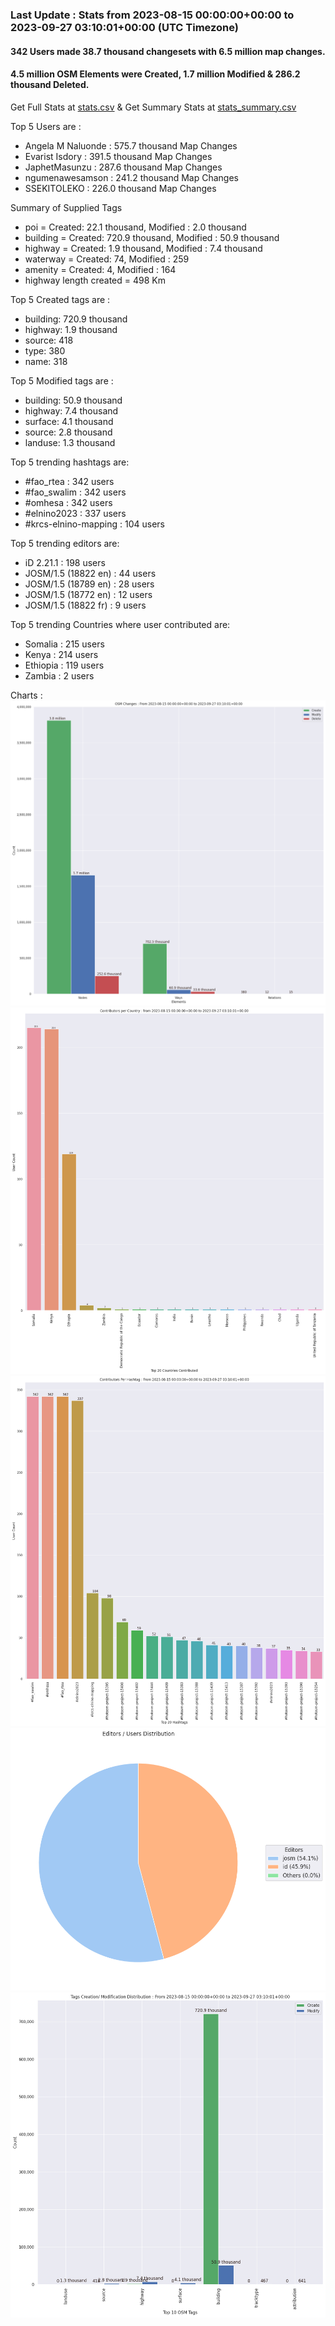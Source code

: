 ### Last Update : Stats from 2023-08-15 00:00:00+00:00 to 2023-09-27 03:10:01+00:00 (UTC Timezone)

#### 342 Users made 38.7 thousand changesets with 6.5 million map changes.
#### 4.5 million OSM Elements were Created, 1.7 million Modified & 286.2 thousand Deleted.
Get Full Stats at [stats.csv](/stats/elinino2023/Daily/stats.csv)
 & Get Summary Stats at [stats_summary.csv](/stats/elinino2023/Daily/stats_summary.csv)

Top 5 Users are : 
- Angela M Naluonde : 575.7 thousand Map Changes
- Evarist Isdory : 391.5 thousand Map Changes
- JaphetMasunzu : 287.6 thousand Map Changes
- ngumenawesamson : 241.2 thousand Map Changes
- SSEKITOLEKO : 226.0 thousand Map Changes

Summary of Supplied Tags
- poi = Created: 22.1 thousand, Modified : 2.0 thousand
- building = Created: 720.9 thousand, Modified : 50.9 thousand
- highway = Created: 1.9 thousand, Modified : 7.4 thousand
- waterway = Created: 74, Modified : 259
- amenity = Created: 4, Modified : 164
- highway length created = 498 Km


Top 5 Created tags are :
- building: 720.9 thousand
- highway: 1.9 thousand
- source: 418
- type: 380
- name: 318


Top 5 Modified tags are :
- building: 50.9 thousand
- highway: 7.4 thousand
- surface: 4.1 thousand
- source: 2.8 thousand
- landuse: 1.3 thousand


Top 5 trending hashtags are:
- #fao_rtea : 342 users
- #fao_swalim : 342 users
- #omhesa : 342 users
- #elnino2023 : 337 users
- #krcs-elnino-mapping : 104 users


Top 5 trending editors are:
- iD 2.21.1 : 198 users
- JOSM/1.5 (18822 en) : 44 users
- JOSM/1.5 (18789 en) : 28 users
- JOSM/1.5 (18772 en) : 12 users
- JOSM/1.5 (18822 fr) : 9 users


Top 5 trending Countries where user contributed are:
- Somalia : 215 users
- Kenya : 214 users
- Ethiopia : 119 users
- Zambia : 2 users


 Charts : 
![Alt text](./stats_osm_changes.png) 
![Alt text](./stats_users_per_country.png) 
![Alt text](./stats_users_per_hashtag.png) 
![Alt text](./stats_editors_pie_chart.png) 
![Alt text](./stats_tags.png) 
